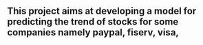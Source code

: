 ## This project aims at developing a model for predicting the trend of stocks for some companies namely paypal, fiserv, visa, 

